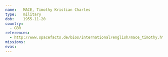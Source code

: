```yaml
---
name:	MACE, Timothy Kristian Charles
type:	military
dob:	1955-11-20
country:
  - GBR
references:
  - http://www.spacefacts.de/bios/international/english/mace_timothy.htm
missions:
evas:
---
```

